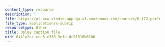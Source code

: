```yaml
---
content_type: resource
description: ''
file: https://ol-ocw-studio-app-qa.s3.amazonaws.com/courses/6-172-performance-engineering-of-software-systems-fall-2018/64f1a2ccccc3e3383e1d6c01316b6100_mXkPCaZUXhg.srt
file_type: application/x-subrip
resourcetype: Other
title: 3play caption file
uid: 64f1a2cc-ccc3-e338-3e1d-6c01316b6100
---
```

